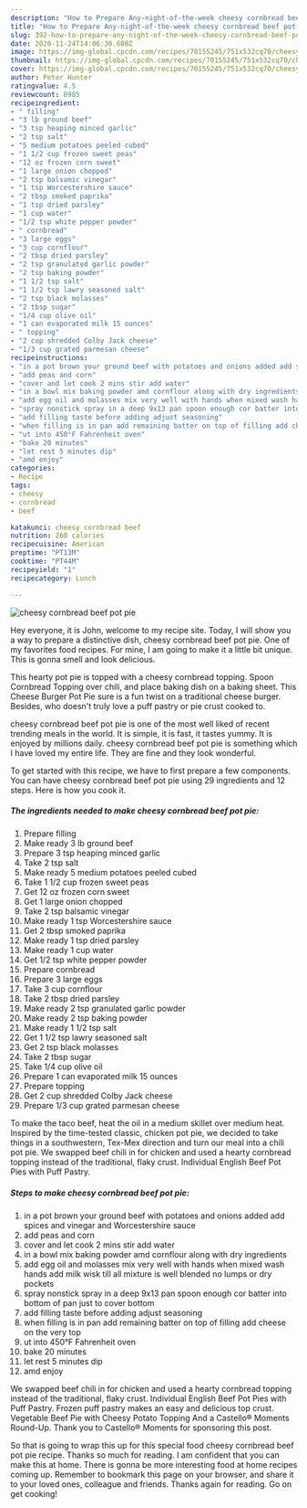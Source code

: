 ```yaml
---
description: "How to Prepare Any-night-of-the-week cheesy cornbread beef pot pie"
title: "How to Prepare Any-night-of-the-week cheesy cornbread beef pot pie"
slug: 392-how-to-prepare-any-night-of-the-week-cheesy-cornbread-beef-pot-pie
date: 2020-11-24T14:06:30.608Z
image: https://img-global.cpcdn.com/recipes/70155245/751x532cq70/cheesy-cornbread-beef-pot-pie-recipe-main-photo.jpg
thumbnail: https://img-global.cpcdn.com/recipes/70155245/751x532cq70/cheesy-cornbread-beef-pot-pie-recipe-main-photo.jpg
cover: https://img-global.cpcdn.com/recipes/70155245/751x532cq70/cheesy-cornbread-beef-pot-pie-recipe-main-photo.jpg
author: Peter Hunter
ratingvalue: 4.5
reviewcount: 8985
recipeingredient:
- " filling"
- "3 lb ground beef"
- "3 tsp heaping minced garlic"
- "2 tsp salt"
- "5 medium potatoes peeled cubed"
- "1 1/2 cup frozen sweet peas"
- "12 oz frozen corn sweet"
- "1 large onion chopped"
- "2 tsp balsamic vinegar"
- "1 tsp Worcestershire sauce"
- "2 tbsp smoked paprika"
- "1 tsp dried parsley"
- "1 cup water"
- "1/2 tsp white pepper powder"
- " cornbread"
- "3 large eggs"
- "3 cup cornflour"
- "2 tbsp dried parsley"
- "2 tsp granulated garlic powder"
- "2 tsp baking powder"
- "1 1/2 tsp salt"
- "1 1/2 tsp lawry seasoned salt"
- "2 tsp black molasses"
- "2 tbsp sugar"
- "1/4 cup olive oil"
- "1 can evaporated milk 15 ounces"
- " topping"
- "2 cup shredded Colby Jack cheese"
- "1/3 cup grated parmesan cheese"
recipeinstructions:
- "in a pot brown your ground beef with potatoes and onions added add spices and vinegar and Worcestershire sauce"
- "add peas and corn"
- "cover and let cook 2 mins stir add water"
- "in a bowl mix baking powder amd cornflour along with dry ingredients"
- "add egg oil and molasses mix very well with hands when mixed wash hands add milk wisk till all mixture is well blended no lumps or dry pockets"
- "spray nonstick spray in a deep 9x13 pan spoon enough cor batter into bottom of pan just to cover bottom"
- "add filling taste before adding adjust seasoning"
- "when filling is in pan add remaining batter on top of filling add cheese on the very top"
- "ut into 450°F Fahrenheit oven"
- "bake 20 minutes"
- "let rest 5 minutes dip"
- "amd enjoy"
categories:
- Recipe
tags:
- cheesy
- cornbread
- beef

katakunci: cheesy cornbread beef 
nutrition: 260 calories
recipecuisine: American
preptime: "PT13M"
cooktime: "PT44M"
recipeyield: "1"
recipecategory: Lunch

---
```



![cheesy cornbread beef pot pie](https://img-global.cpcdn.com/recipes/70155245/751x532cq70/cheesy-cornbread-beef-pot-pie-recipe-main-photo.jpg)

Hey everyone, it is John, welcome to my recipe site. Today, I will show you a way to prepare a distinctive dish, cheesy cornbread beef pot pie. One of my favorites food recipes. For mine, I am going to make it a little bit unique. This is gonna smell and look delicious.

This hearty pot pie is topped with a cheesy cornbread topping. Spoon Cornbread Topping over chili, and place baking dish on a baking sheet. This Cheese Burger Pot Pie sure is a fun twist on a traditional cheese burger. Besides, who doesn&#39;t truly love a puff pastry or pie crust cooked to.

cheesy cornbread beef pot pie is one of the most well liked of recent trending meals in the world. It is simple, it is fast, it tastes yummy. It is enjoyed by millions daily. cheesy cornbread beef pot pie is something which I have loved my entire life. They are fine and they look wonderful.


To get started with this recipe, we have to first prepare a few components. You can have cheesy cornbread beef pot pie using 29 ingredients and 12 steps. Here is how you cook it.

<!--inarticleads1-->

##### The ingredients needed to make cheesy cornbread beef pot pie:

1. Prepare  filling
1. Make ready 3 lb ground beef
1. Prepare 3 tsp heaping minced garlic
1. Take 2 tsp salt
1. Make ready 5 medium potatoes peeled cubed
1. Take 1 1/2 cup frozen sweet peas
1. Get 12 oz frozen corn sweet
1. Get 1 large onion chopped
1. Take 2 tsp balsamic vinegar
1. Make ready 1 tsp Worcestershire sauce
1. Get 2 tbsp smoked paprika
1. Make ready 1 tsp dried parsley
1. Make ready 1 cup water
1. Get 1/2 tsp white pepper powder
1. Prepare  cornbread
1. Prepare 3 large eggs
1. Take 3 cup cornflour
1. Take 2 tbsp dried parsley
1. Make ready 2 tsp granulated garlic powder
1. Make ready 2 tsp baking powder
1. Make ready 1 1/2 tsp salt
1. Get 1 1/2 tsp lawry seasoned salt
1. Get 2 tsp black molasses
1. Take 2 tbsp sugar
1. Take 1/4 cup olive oil
1. Prepare 1 can evaporated milk 15 ounces
1. Prepare  topping
1. Get 2 cup shredded Colby Jack cheese
1. Prepare 1/3 cup grated parmesan cheese


To make the taco beef, heat the oil in a medium skillet over medium heat. Inspired by the time-tested classic, chicken pot pie, we decided to take things in a southwestern, Tex-Mex direction and turn our meal into a chili pot pie. We swapped beef chili in for chicken and used a hearty cornbread topping instead of the traditional, flaky crust. Individual English Beef Pot Pies with Puff Pastry. 

<!--inarticleads2-->

##### Steps to make cheesy cornbread beef pot pie:

1. in a pot brown your ground beef with potatoes and onions added add spices and vinegar and Worcestershire sauce
1. add peas and corn
1. cover and let cook 2 mins stir add water
1. in a bowl mix baking powder amd cornflour along with dry ingredients
1. add egg oil and molasses mix very well with hands when mixed wash hands add milk wisk till all mixture is well blended no lumps or dry pockets
1. spray nonstick spray in a deep 9x13 pan spoon enough cor batter into bottom of pan just to cover bottom
1. add filling taste before adding adjust seasoning
1. when filling is in pan add remaining batter on top of filling add cheese on the very top
1. ut into 450°F Fahrenheit oven
1. bake 20 minutes
1. let rest 5 minutes dip
1. amd enjoy


We swapped beef chili in for chicken and used a hearty cornbread topping instead of the traditional, flaky crust. Individual English Beef Pot Pies with Puff Pastry. Frozen puff pastry makes an easy and delicious top crust. Vegetable Beef Pie with Cheesy Potato Topping And a Castello® Moments Round-Up. Thank you to Castello® Moments for sponsoring this post. 

So that is going to wrap this up for this special food cheesy cornbread beef pot pie recipe. Thanks so much for reading. I am confident that you can make this at home. There is gonna be more interesting food at home recipes coming up. Remember to bookmark this page on your browser, and share it to your loved ones, colleague and friends. Thanks again for reading. Go on get cooking!
